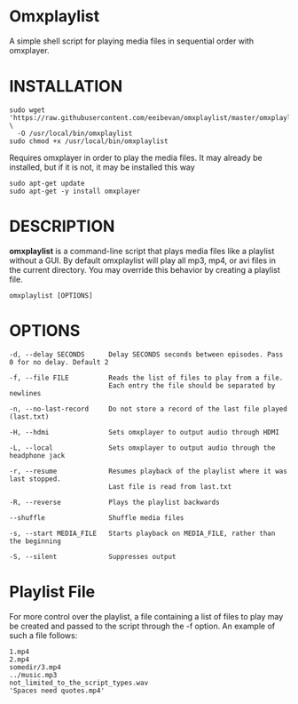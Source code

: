 # Omxplaylist
A simple shell script for playing media files in sequential order with omxplayer.

# INSTALLATION
    sudo wget 'https://raw.githubusercontent.com/eeibevan/omxplaylist/master/omxplaylist' \
      -O /usr/local/bin/omxplaylist
    sudo chmod +x /usr/local/bin/omxplaylist
Requires omxplayer in order to play the media files. It may already be installed, but if it is not, it may be installed this way

    sudo apt-get update
    sudo apt-get -y install omxplayer

# DESCRIPTION
**omxplaylist** is a command-line script that plays media files like a playlist without a GUI.
By default omxplaylist will play all mp3, mp4, or avi files in the current directory.
You may override this behavior by creating a playlist file.

    omxplaylist [OPTIONS]

# OPTIONS
    -d, --delay SECONDS      Delay SECONDS seconds between episodes. Pass 0 for no delay. Default 2

    -f, --file FILE          Reads the list of files to play from a file.
                             Each entry the file should be separated by newlines
                             
    -n, --no-last-record     Do not store a record of the last file played (last.txt)
    
    -H, --hdmi               Sets omxplayer to output audio through HDMI
    
    -L, --local              Sets omxplayer to output audio through the headphone jack
    
    -r, --resume             Resumes playback of the playlist where it was last stopped.
                             Last file is read from last.txt

    -R, --reverse            Plays the playlist backwards

    --shuffle                Shuffle media files

    -s, --start MEDIA_FILE   Starts playback on MEDIA_FILE, rather than the beginning

    -S, --silent             Suppresses output
    
# Playlist File
For more control over the playlist, a file containing a list of files to play may be created and passed to the script through the -f option. An example of such a file follows:

```
1.mp4
2.mp4
somedir/3.mp4
../music.mp3
not_limited_to_the_script_types.wav
'Spaces need quotes.mp4'
```
